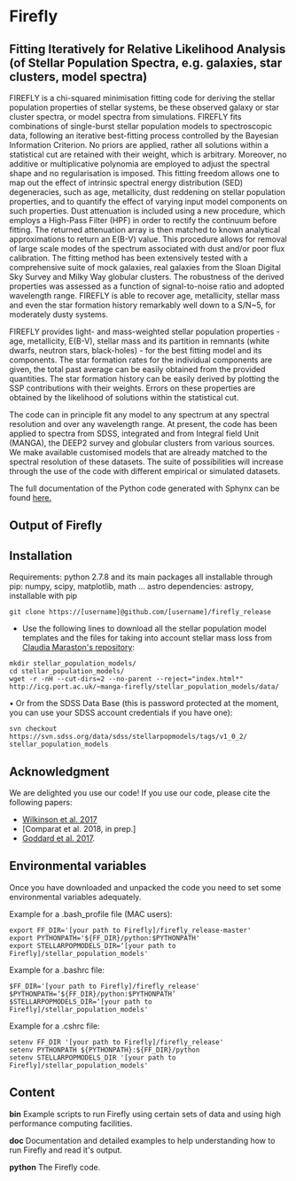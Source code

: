 # Firefly
## Fitting Iteratively for Relative Likelihood Analysis (of Stellar Population Spectra, e.g. galaxies, star clusters, model spectra)

FIREFLY is a chi-squared minimisation fitting code for deriving the stellar population properties of stellar systems, be these observed galaxy or star cluster spectra, or model spectra from simulations. FIREFLY fits combinations of single-burst stellar population models to spectroscopic data, following an iterative best-fitting process controlled by the Bayesian Information Criterion. No priors are applied, rather all solutions within a statistical cut are retained with their weight, which is arbitrary. Moreover, no additive or multiplicative polynomia are employed to adjust the spectral shape and no regularisation is imposed. This fitting freedom allows one to map out the effect of intrinsic spectral energy distribution (SED) degeneracies, such as age, metallicity, dust reddening on stellar population properties, and to quantify the effect of varying input model components on such properties. Dust attenuation is included using a new procedure, which employs a High-Pass Filter (HPF) in order to rectify the continuum before fitting. The returned attenuation array is then matched to known analytical approximations to return an E(B-V) value. This procedure allows for removal of large scale modes of the spectrum associated with dust and/or poor flux calibration. The fitting method has been extensively tested with a comprehensive suite of mock galaxies, real galaxies from the Sloan Digital Sky Survey and Milky Way globular clusters. The robustness of the derived properties was assessed as a function of signal-to-noise ratio and adopted wavelength range. FIREFLY is able to recover age, metallicity, stellar mass and even the star formation history remarkably well down to a S/N~5, for moderately dusty systems. 

FIREFLY provides light- and mass-weighted stellar population properties - age, metallicity, E(B-V), stellar mass and its partition in remnants (white dwarfs, neutron stars, black-holes) - for the best fitting model and its components. The star formation rates for the individual components are given, the total past average can be easily obtained from the provided quantities. The star formation history can be easily derived by plotting the SSP contributions with their weights. Errors on these properties are obtained by the likelihood of solutions within the statistical cut. 

The code can in principle fit any model to any spectrum at any spectral resolution and over any wavelength range. At present, the code has been applied to spectra from SDSS, integrated and from Integral field Unit (MANGA), the DEEP2 survey and globular clusters from various sources. We make available customised models that are already matched to the spectral resolution of these datasets. The suite of possibilities will increase through the use of the code with different empirical or simulated datasets. 

The full documentation of the Python code generated with Sphynx can be found [here.](http://www.mpe.mpg.de/~comparat/firefly_doc/)

## Output of Firefly



## Installation

Requirements: python 2.7.8 and its main packages all installable through pip: numpy, scipy, matplotlib, math ...
astro dependencies: astropy, installable with pip

```
git clone https://[username]@github.com/[username]/firefly_release
```

* Use the following lines to download all the stellar population model templates and the files for taking into account stellar mass loss from [Claudia Maraston's repository](http://icg.port.ac.uk/~manga-firefly/stellar_population_models/data/):
```
mkdir stellar_population_models/
cd stellar_population_models/
wget -r -nH --cut-dirs=2 --no-parent --reject="index.html*" http://icg.port.ac.uk/~manga-firefly/stellar_population_models/data/
```

•	Or from the SDSS Data Base (this is password protected at the moment, you can use your SDSS account credentials if you have one):
```
svn checkout https://svn.sdss.org/data/sdss/stellarpopmodels/tags/v1_0_2/ stellar_population_models
```

## Acknowledgment

We are delighted you use our code! If you use our code, please cite the following papers:

* [Wilkinson et al. 2017](https://arxiv.org/abs/)
* [Comparat et al. 2018, in prep.]
* [Goddard et al. 2017](https://arxiv.org/abs/1612.01546).

## Environmental variables
Once you have downloaded and unpacked the code you need to set some environmental variables adequately.

Example for a .bash_profile file (MAC users):
```
export FF_DIR='[your path to Firefly]/firefly_release-master'
export PYTHONPATH='${FF_DIR}/python:$PYTHONPATH'
export STELLARPOPMODELS_DIR=‘[your path to Firefly]/stellar_population_models'
```

Example for a .bashrc file:
```
$FF_DIR='[your path to Firefly]/firefly_release'
$PYTHONPATH=‘${FF_DIR}/python:$PYTHONPATH’
$STELLARPOPMODELS_DIR=‘[your path to Firefly]/stellar_population_models'
```

Example for a .cshrc file:
```
setenv FF_DIR '[your path to Firefly]/firefly_release'
setenv PYTHONPATH ${PYTHONPATH}:${FF_DIR}/python
setenv STELLARPOPMODELS_DIR '[your path to Firefly]/stellar_population_models'
```

## Content 

**bin** Example scripts to run Firefly using certain sets of data and using high performance computing facilities.

**doc** Documentation and detailed examples to help understanding how to run Firefly and read it's output.

**python** The Firefly code.
